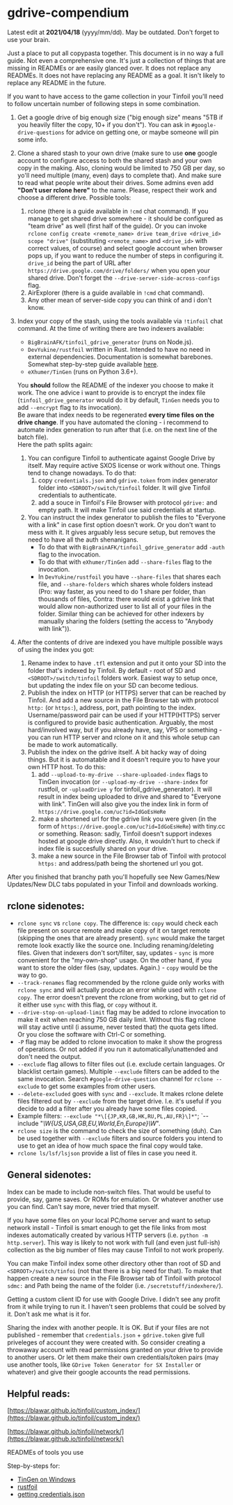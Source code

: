 # gdrive-compendium
Latest edit at **2021/04/18** (yyyy/mm/dd). May be outdated. Don't forget to use your brain.  

Just a place to put all copypasta together. This document is in no way a full guide. Not even a comprehensive one. It's just a collection of things that are missing in READMEs or are easily glanced over. It does not replace any READMEs. It does not have replacing any README as a goal. It isn't likely to replace any README in the future.

If you want to have access to the game collection in your Tinfoil you'll need to follow uncertain number of following steps in some combination.

1. Get a google drive of big enough size ("big enough size" means "5TB if you heavily filter the copy, 10+ if you don't"). You can ask in `#google-drive-questions` for advice on getting one, or maybe someone will pin some info.

1. Clone a shared stash to your own drive (make sure to use **one** google account to configure access to both the shared stash and your own copy in the making. Also, cloning would be limited to 750 GB per day, so yo'll need multiple (many, even) days to complete that). And make sure to read what people write about their drives. Some admins even add **"Don't user rclone here"** to the name. Please, respect their work and choose a different drive. Possible tools:
   1. rclone (there is a guide available in `!cmd` chat command). If you manage to get shared drive somewhere - it should be configured as "team drive" as well (first half of the guide). Or you can invoke `rclone config create <remote_name> drive team_drive <drive_id> scope "drive"` (substituting `<remote_name>` and `<drive_id>` with correct values, of course) and select google account when browser pops up, if you want to reduce the number of steps in configuring it. `drive_id` being the part of URL after `https://drive.google.com/drive/folders/` when you open your shared drive. Don't forget the `--drive-server-side-across-configs` flag.
   1. AirExplorer (there is a guide available in `!cmd` chat command).
   1. Any other mean of server-side copy you can think of and i don't know.

1. Index your copy of the stash, using the tools available via `!tinfoil` chat command. At the time of writing there are two indexers available: 
   * `BigBrainAFK/tinfoil_gdrive_generator` (runs on Node.js).
   * `DevYukine/rustfoil` written in Rust. Intended to have no need in external dependencies. Documentation is somewhat barebones. Somewhat step-by-step guide available [here](https://ii0606226.github.io/gdrive-compendium/rustfoil-steps). 
   * `eXhumer/TinGen` (runs on Python 3.6+).
   
   You **should** follow the README of the indexer you choose to make it work. The one advice i want to provide is to encrypt the index file (`tinfoil_gdrive_generator` would do it by default, `TinGen` needs you to add `--encrypt` flag to its invocation).   
   Be aware that index needs to be regenerated **every time files on the drive change**. If you have automated the cloning - i recommend to automate index generation to run after that (i.e. on the next line of the batch file).  
Here the path splits again:
   1. You can configure Tinfoil to authenticate against Google Drive by itself. May require active SXOS license or work without one. Things tend to change nowadays. To do that:
      1. copy `credentials.json` and `gdrive.token` from index generator folder into `<SDROOT>/switch/tinfoil` folder. It will give Tinfoil credentials to authenticate.
      1. add a souce in Tinfoil's File Browser with protocol `gdrive:` and empty path. It will make Tinfoil use said credentials at startup.
   1. You can instruct the index generator to publish the files to "Everyone with a link" in case first option doesn't work. Or you don't want to mess with it. It gives arguably less secure setup, but removes the need to have all the auth shenanigans. 
      * To do that with `BigBrainAFK/tinfoil_gdrive_generator` add `-auth` flag to the invocation. 
      * To do that with `eXhumer/TinGen` add `--share-files` flag to the invocation.
      * In `DevYukine/rustfoil` you have `--share-files` that shares each file, and `--share-folders` which shares whole folders instead (Pro: way faster, as you need to do 1 share per folder, than thousands of files, Contra: there would exist a gdrive link that would allow non-authorized user to list all of your files in the folder. Similar thing can be achieved for other indexers by manually sharing the folders (setting the access to "Anybody with link")).

1. After the contents of drive are indexed you have multiple possible ways of using the index you got:
   1. Rename index to have `.tfl` extension and put it onto your SD into the folder that's indexed by Tinfoil. By default - root of SD and `<SDROOT>/switch/tinfoil` folders work. Easiest way to setup once, but updating the index file on your SD can become tedious.
   1. Publish the index on HTTP (or HTTPS) server that can be reached by Tinfoil. And add a new source in the File Browser tab with protocol `http:` (or `https:`), address, port, path pointing to the index. Username/password pair can be used if your HTTP(HTTPS) server is configured to provide basic authentication. Arguably, the most hard/involved way, but if you already have, say, VPS or something - you can run HTTP server and rclone on it and this whole setup can be made to work automatically.
   1. Publish the index on the gdrive itself. A bit hacky way of doing things. But it is automatable and it doesn't require you to have your own HTTP host. To do this:
      1. add `--upload-to-my-drive --share-uploaded-index` flags to TinGen  invocation (or `--upload-my-drive --share-index` for rustfoil, or `-uploadDrive y` for tinfoil_gdrive_generator). It will result in index being uploaded to drive and shared to "Everyone with link". TinGen will also give you the index link in form of `https://drive.google.com/uc?id=IdGoEsHeRe`
      1. make a shortened url for the gdrive link you were given (in the form of `https://drive.google.com/uc?id=IdGoEsHeRe`) with tiny.cc or something. Reason: sadly, Tinfoil doesn't support indexes hosted at google drive directly. Also, it wouldn't hurt to check if index file is succesfully shared on your drive.
      1. make a new source in the File Browser tab of Tinfoil with protocol `https:` and address/path being the shortened url you got.


After you finished that branchy path you'll hopefully see New Games/New Updates/New DLC tabs populated in your Tinfoil and downloads working.

## **rclone** sidenotes:
* `rclone sync` vs `rclone copy`. The difference is: `copy` would check each file present on source remote and make copy of it on target remote (skipping the ones that are already present). `sync` would make the target remote look exactly like the source one. Including renaming/deleting files. Given that indexers don't sort/filter, say, updates - `sync` is more convenient for the "my-own-shop" usage. On the other hand, if you want to store the older files (say, updates. Again.) - `copy` would be the way to go.
* `--track-renames` flag recommended by the rclone guide only works with `rclone sync` and will actually produce an error while used with `rclone copy`. The error doesn't prevent the rclone from working, but to get rid of it either use `sync` with this flag, or `copy` without it. 
* `--drive-stop-on-upload-limit` flag may be added to rclone invocation to make it exit when reaching 750 GB daily limit. Without this flag rclone will stay active until (i assume, never tested that) the quota gets lifted. Or you close the software with Ctrl-C or something.
* `-P` flag may be added to rclone invocation to make it show the progress of operations. Or not added if you run it automatically/unattended and don't need the output.
* `--exclude` flag allows to filter files out (i.e. exclude certain languages. Or blacklist certain games). Multiple `--exclude` filters can be added to the same invocation. Search `#google-drive-question` channel for `rclone --exclude` to get some examples from other users.
* `--delete-excluded` goes with `sync` and `--exclude`. It makes rclone delete files filtered out by `--exclude` from the target drive. I.e. it's useful if you decide to add a filter after you already have some files copied.
* Example filters: `--exclude "*\[{JP,KR,GB,HK,RU,PL,AU,FR}\]*"`; `--include "*\W{US,USA,GB,EU,World,En,Europe}\W*".
* `rclone size` is the command to check the size of something (duh). Can be used together with `--exclude` filters and source folders you intend to use to get an idea of how much space the final copy would take.
* `rclone ls/lsf/lsjson` provide a list of files in case you need it.

## General sidenotes:

Index can be made to include non-switch files. That would be useful to provide, say, game saves. Or ROMs for emulation. Or whatever another use you can find. Can't say more, never tried that myself.

If you have some files on your local PC/home server and want to setup network install - Tinfoil is smart enough to get the file links from most indexes automatically created by various HTTP servers (i.e. `python -m http.server`). This way is likely to not work with full (and even just full-ish) collection as the big number of files may cause Tinfoil to not work properly.

You can make Tinfoil index some other directory other than root of SD and `<SDROOT>/switch/tinfoi` (not that there is a big need for that). To make that happen create a new source in the File Browser tab of Tinfoil with protocol `sdmc:` and Path being the name of the folder (i.e. `/secretstuff/indexhere/`).

Getting a custom client ID for use with Google Drive. I didn't see any profit from it while trying to run it. I haven't seen problems that could be solved by it. Don't ask me what is it for.

Sharing the index with another people. It is OK. But if your files are not published - remember that `credentials.json` + `gdrive.token` give full priveleges of account they were created with. So consider creating a throwaway account with read permissions granted on your drive to provide to another users. Or let them make their own credentials/token pairs (may use another tools, like `GDrive Token Generator for SX Installer` or whatever) and give their google accounts the read permissions.


## Helpful reads:

[https://blawar.github.io/tinfoil/custom_index/](https://blawar.github.io/tinfoil/custom_index/)

[https://blawar.github.io/tinfoil/network/](https://blawar.github.io/tinfoil/network/)

READMEs of tools you use

Step-by-steps for:
* [TinGen on Windows](https://ii0606226.github.io/gdrive-compendium/tingen-win-steps) 
* [rustfoil](https://ii0606226.github.io/gdrive-compendium/rustfoil-steps)
* [getting credentials.json](https://ii0606226.github.io/gdrive-compendium/credentials)
